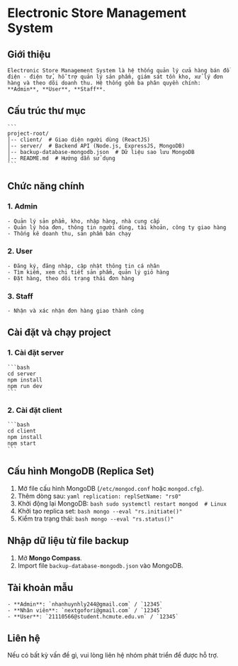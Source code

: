   # Electronic Store Management System
  
  ## Giới thiệu
  
    Electronic Store Management System là hệ thống quản lý cửa hàng bán đồ điện - điện tử, hỗ trợ quản lý sản phẩm, giám sát tồn kho, xử lý đơn hàng và theo dõi doanh thu. Hệ thống gồm ba phân quyền chính: **Admin**, **User**, **Staff**.
  
  ## Cấu trúc thư mục
    ```
    project-root/
    │-- client/  # Giao diện người dùng (ReactJS)
    │-- server/  # Backend API (Node.js, ExpressJS, MongoDB)
    │-- backup-database-mongodb.json  # Dữ liệu sao lưu MongoDB
    │-- README.md  # Hướng dẫn sử dụng
    ```
  
  ## Chức năng chính
  ### 1. Admin
    - Quản lý sản phẩm, kho, nhập hàng, nhà cung cấp
    - Quản lý hóa đơn, thông tin người dùng, tài khoản, công ty giao hàng
    - Thống kê doanh thu, sản phẩm bán chạy
  
  ### 2. User
    - Đăng ký, đăng nhập, cập nhật thông tin cá nhân
    - Tìm kiếm, xem chi tiết sản phẩm, quản lý giỏ hàng
    - Đặt hàng, theo dõi trạng thái đơn hàng
  
  ### 3. Staff
    - Nhận và xác nhận đơn hàng giao thành công
  
  ## Cài đặt và chạy project
  ### 1. Cài đặt server
    ```bash
    cd server
    npm install
    npm run dev
    ```
  ### 2. Cài đặt client
    ```bash
    cd client
    npm install
    npm start
    ```
  
  ## Cấu hình MongoDB (Replica Set)
  1. Mở file cấu hình MongoDB (`/etc/mongod.conf` hoặc `mongod.cfg`).
  2. Thêm dòng sau:
    ```yaml
    replication:
      replSetName: "rs0"
    ```
  3. Khởi động lại MongoDB:
    ```bash
    sudo systemctl restart mongod  # Linux
    ```
  4. Khởi tạo replica set:
    ```bash
    mongo --eval "rs.initiate()"
    ```
  5. Kiểm tra trạng thái:
    ```bash
    mongo --eval "rs.status()"
    ```
  
  ## Nhập dữ liệu từ file backup
  1. Mở **Mongo Compass**.
  2. Import file `backup-database-mongodb.json` vào MongoDB.
  
  ## Tài khoản mẫu
    - **Admin**: `nhanhuynhly244@gmail.com` / `12345`
    - **Nhân viên**: `nextgofori@gmail.com` / `12345`
    - **User**: `21110566@student.hcmute.edu.vn` / `12345`
  
  ## Liên hệ
  Nếu có bất kỳ vấn đề gì, vui lòng liên hệ nhóm phát triển để được hỗ trợ.

